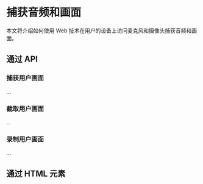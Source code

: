 # 捕获音频和画面

本文将介绍如何使用 Web 技术在用户的设备上访问麦克风和摄像头捕获音频和画面。 

## 通过 API

### 捕获用户画面

...

### 截取用户画面

...

### 录制用户画面

...


## 通过 HTML 元素